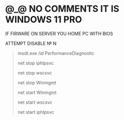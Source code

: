 # @_@ NO COMMENTS IT IS WINDOWS 11 PRO 

IF FIRWARE ON SERVER YOU HOME PC WITH BIOS

ATTEMPT DISABLE № N

> msdt.exe    /id    PerformanceDiagnostic
> 
> net    stop    iphlpsvc
> 
> net    stop    wscsvc
> 
> net    stop    Winmgmt
> 
> net    start    Winmgmt
> 
> net    start    wscsvc
> 
> net    start    iphlpsvc

